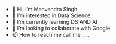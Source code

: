 - 👋 Hi, I’m Manvendra Singh 
- 👀 I’m interested in Data Science 
- 🌱 I’m currently learning DS AND AI 
- 💞️ I’m looking to collaborate with Google 
- 📫 How to reach me call me .....

<!---
vipmanvendra/vipmanvendra is a ✨ special ✨ repository because its `README.md` (this file) appears on your GitHub profile.
You can click the Preview link to take a look at your changes.
--->
